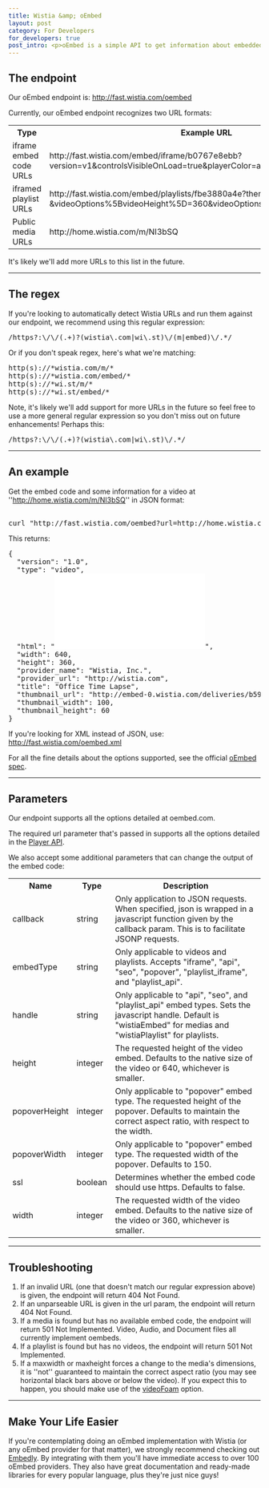 ```yaml
---
title: Wistia &amp; oEmbed
layout: post
category: For Developers
for_developers: true
post_intro: <p>oEmbed is a simple API to get information about embedded content on a URL.</p><p>For Wistia, it's a great way to programmatically get embed codes for videos if you have their URLs.</p>
---
```


## The endpoint

Our oEmbed endpoint is: <span class="code">http://fast.wistia.com/oembed</span>

Currently, our oEmbed endpoint recognizes two URL formats:
<table>
  <tbody>
    <tr>
      <th>Type</th>
      <th>Example URL</th>
    </tr>
    <tr>
      <td>iframe embed code URLs</td>
      <td>http://fast.wistia.com/embed/iframe/b0767e8ebb?version=v1&controlsVisibleOnLoad=true&playerColor=aae3d8</td>
    </tr>
    <tr>
      <td>iframed playlist URLs</td>
      <td>http://fast.wistia.com/embed/playlists/fbe3880a4e?theme=trime&version=v1
&videoOptions%5BvideoHeight%5D=360&videoOptions%5BvideoWidth%5D=640</td>
    </tr>
    <tr>
      <td>Public media URLs</td>
      <td>http://home.wistia.com/m/NI3bSQ</td>
    </tr>
  </tbody>
</table>

It's likely we'll add more URLs to this list in the future.

---

## The regex

If you're looking to automatically detect Wistia URLs and run them against our endpoint, we recommend using this regular expression:

<div class="code"><pre>
/https?:\/\/(.+)?(wistia\.com|wi\.st)\/(m|embed)\/.*/
</pre>
</div>

Or if you don't speak regex, here's what we're matching:

<div class="code">
<pre>
http(s)://*wistia.com/m/*
http(s)://*wistia.com/embed/*
http(s)://*wi.st/m/*
http(s)://*wi.st/embed/*
</pre></div>

Note, it's likely we'll add support for more URLs in the future so feel free to use a more general regular expression so you don't miss out on future enhancements! Perhaps this:

<div class="code"><pre>
/https?:\/\/(.+)?(wistia\.com|wi\.st)\/.*/
</pre></div>

---

## An example

Get the embed code and some information for a video at ''http://home.wistia.com/m/NI3bSQ'' in JSON format:

<div class="code"><pre>	
curl "http://fast.wistia.com/oembed?url=http://home.wistia.com/m/NI3bSQ"
</pre></div>

This returns:

<div class="code"><pre>
{
  "version": "1.0",
  "type": "video",
  "html": "<iframe src=\"http://fast.wistia.com/embed/iframe/b0767e8ebb?version=v1&videoHeight=360&videoWidth=640\" allowtransparency=\"true\" frameborder=\"0\" scrolling=\"no\" class=\"wistia_embed\" name=\"wistia_embed\" width=\"640\" height=\"360\"></iframe>",
  "width": 640,
  "height": 360,
  "provider_name": "Wistia, Inc.",
  "provider_url": "http://wistia.com",
  "title": "Office Time Lapse",
  "thumbnail_url": "http://embed-0.wistia.com/deliveries/b59814939b8df65d300c6d599863547002a3780a.jpg?image_crop_resized=100x60",
  "thumbnail_width": 100,
  "thumbnail_height": 60
}
</pre></div>

If you're looking for XML instead of JSON, use: <span class="code">http://fast.wistia.com/oembed.xml</span>

For all the fine details about the options supported, see the official [oEmbed spec](http://oembed.com).

---

## Parameters

Our endpoint supports all the options detailed at oembed.com.

The required url parameter that's passed in supports all the options detailed in the [Player API](/player-api.html).

We also accept some additional parameters that can change the output of the embed code:

<table>
  <tbody>
    <tr>
      <th>Name</th>
      <th>Type</th>
      <th>Description</th>
    </tr>
    <tr>
      <td>callback</td>
      <td>string</td>
      <td>Only application to JSON requests. When specified, json is wrapped in a javascript function given by the callback param. This is to facilitate JSONP requests.</td>
    </tr>
    <tr>
      <td>embedType</td>
      <td>string</td>
      <td>Only applicable to videos and playlists. Accepts "iframe", "api", "seo", "popover", "playlist_iframe", and "playlist_api".</td>
    </tr>
    <tr>
      <td>handle</td>
      <td>string</td>
      <td>Only applicable to "api", "seo", and "playlist_api" embed types. Sets the javascript handle. Default is "wistiaEmbed" for medias and "wistiaPlaylist" for playlists.</td>
    </tr>
    <tr>
      <td>height</td>
      <td>integer</td>
      <td>The requested height of the video embed. Defaults to the native size of the video or 640, whichever is smaller.</td>
    </tr>
    <tr>
      <td>popoverHeight</td>
      <td>integer</td>
      <td>Only applicable to "popover" embed type. The requested height of the popover. Defaults to maintain the correct aspect ratio, with respect to the width.</td>
    </tr>
    <tr>
      <td>popoverWidth</td>
      <td>integer</td>
      <td>Only applicable to "popover" embed type. The requested width of the popover. Defaults to 150.</td>
    </tr>
    <tr>
      <td>ssl</td>
      <td>boolean</td>
      <td>Determines whether the embed code should use https. Defaults to false.</td>
    </tr>
    <tr>
      <td>width</td>
      <td>integer</td>
      <td>The requested width of the video embed. Defaults to the native size of the video or 360, whichever is smaller.</td>
    </tr>
  </tbody>
</table>

---

## Troubleshooting

  1. If an invalid URL (one that doesn't match our regular expression above) is given, the endpoint will return <span class="code">404 Not Found</span>.
  2. If an unparseable URL is given in the url param, the endpoint will return <span class="code">404 Not Found</span>.
  3. If a media is found but has no available embed code, the endpoint will return <span class="code">501 Not Implemented</span>. Video, Audio, and Document files all currently implement oembeds.
  4. If a playlist is found but has no videos, the endpoint will return <span class="code">501 Not Implemented</span>.
  5. If a maxwidth or maxheight forces a change to the media's dimensions, it is ''not'' guaranteed to maintain the correct aspect ratio (you may see horizontal black bars above or below the video). If you expect this to happen, you should make use of the [videoFoam](/player-api.html) option.

---

## Make Your Life Easier

If you're contemplating doing an oEmbed implementation with Wistia (or any oEmbed provider for that matter), we strongly recommend checking out [Embedly](http://embed.ly). By integrating with them you'll have immediate access to over 100 oEmbed providers. They also have great documentation and ready-made libraries for every popular language, plus they're just nice guys!
